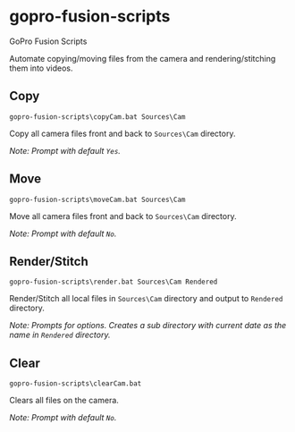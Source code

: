 # gopro-fusion-scripts
GoPro Fusion Scripts

Automate copying/moving files from the camera and rendering/stitching them into videos.

## Copy
```
gopro-fusion-scripts\copyCam.bat Sources\Cam
```
Copy all camera files front and back to `Sources\Cam` directory.

*Note: Prompt with default `Yes`.*

## Move
```
gopro-fusion-scripts\moveCam.bat Sources\Cam
```
Move all camera files front and back to `Sources\Cam` directory.

*Note: Prompt with default `No`.*

## Render/Stitch
```
gopro-fusion-scripts\render.bat Sources\Cam Rendered
```
Render/Stitch all local files in `Sources\Cam` directory and output to `Rendered` directory.

*Note: Prompts for options. Creates a sub directory with current date as the name in `Rendered` directory.*

## Clear
```
gopro-fusion-scripts\clearCam.bat
```
Clears all files on the camera.

*Note: Prompt with default `No`.*
